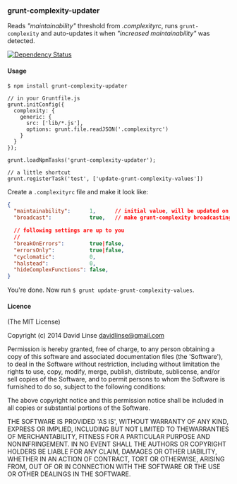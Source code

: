 ### grunt-complexity-updater

Reads _"maintainability"_ threshold from _.complexityrc_, runs `grunt-complexity` and auto-updates it when _"increased maintainability"_ was detected.

[![Dependency Status][dm_svg]][dm_url]

[dm_svg]: https://david-dm.org/davidlinse/grunt-complexity-updater.svg
[dm_url]: https://david-dm.org/davidlinse/grunt-complexity-updater

#### Usage
```
$ npm install grunt-complexity-updater
```

```node
// in your Gruntfile.js
grunt.initConfig({
  complexity: {
    generic: {
      src: ['lib/*.js'],
      options: grunt.file.readJSON('.complexityrc')
    }
  }
});

grunt.loadNpmTasks('grunt-complexity-updater');

// a little shortcut
grunt.registerTask('test', ['update-grunt-complexity-values'])
```

Create a `.complexityrc` file and make it look like:
```json
{
  "maintainability":      1,      // initial value, will be updated on next run
  "broadcast":            true,   // make grunt-complexity broadcasting data

  // following settings are up to you
  //
  "breakOnErrors":        true|false,
  "errorsOnly":           true|false,
  "cyclomatic":           0,
  "halstead":             0,
  "hideComplexFunctions": false,
}
```
You're done. Now run `$ grunt update-grunt-complexity-values`.


#### Licence

(The MIT License)

Copyright (c) 2014 David Linse <davidlinse@gmail.com>

Permission is hereby granted, free of charge, to any person obtaining a copy of this software and associated documentation
files (the 'Software'), to deal in the Software without restriction, including without limitation the rights to use, copy,
modify, merge, publish, distribute, sublicense, and/or sell copies of the Software, and to permit persons to whom the
Software is furnished to do so, subject to the following conditions:

The above copyright notice and this permission notice shall be included in all copies or substantial portions of the
Software.

THE SOFTWARE IS PROVIDED 'AS IS', WITHOUT WARRANTY OF ANY KIND, EXPRESS OR IMPLIED, INCLUDING BUT NOT LIMITED TO
THEWARRANTIES OF MERCHANTABILITY, FITNESS FOR A PARTICULAR PURPOSE AND NONINFRINGEMENT. IN NO EVENT SHALL THE AUTHORS OR
COPYRIGHT HOLDERS BE LIABLE FOR ANY CLAIM, DAMAGES OR OTHER LIABILITY, WHETHER IN AN ACTION OF CONTRACT, TORT OR OTHERWISE,
ARISING FROM, OUT OF OR IN CONNECTION WITH THE SOFTWARE OR THE USE OR OTHER DEALINGS IN THE SOFTWARE.

